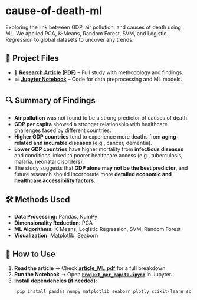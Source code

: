 # cause-of-death-ml
Exploring the link between GDP, air pollution, and causes of death using ML. We applied PCA, K-Means, Random Forest, SVM, and Logistic Regression to global datasets to uncover any trends.

## 📂 Project Files

- 📄 **[Research Article (PDF)](article_ML.pdf)** – Full study with methodology and findings.
- 📊 **[Jupyter Notebook](Projekt_per_capita.ipynb)** – Code for data preprocessing and ML models.

## 🔍 Summary of Findings
- **Air pollution** was not found to be a strong predictor of causes of death.  
- **GDP per capita** showed a stronger relationship with healthcare challenges faced by different countries.  
- **Higher GDP countries** tend to experience more deaths from **aging-related and incurable diseases** (e.g., cancer, dementia).  
- **Lower GDP countries** have higher mortality from **infectious diseases** and conditions linked to poorer healthcare access (e.g., tuberculosis, malaria, neonatal disorders).  
- The study suggests that **GDP alone may not be the best predictor**, and future research should incorporate more **detailed economic and healthcare accessibility factors**.

## 🛠️ Methods Used
- **Data Processing:** Pandas, NumPy
- **Dimensionality Reduction:** PCA
- **ML Algorithms:** K-Means, Logistic Regression, SVM, Random Forest
- **Visualization:** Matplotlib, Seaborn

## 🚀 How to Use
1. **Read the article** → Check **[article_ML.pdf](article_ML.pdf)** for a full breakdown.
2. **Run the Notebook** → Open **[`Projekt_per_capita.ipynb`](Projekt_per_capita.ipynb)** in Jupyter.
3. **Install dependencies (if needed)**:
   ```bash
    pip install pandas numpy matplotlib seaborn plotly scikit-learn scipy itertools
